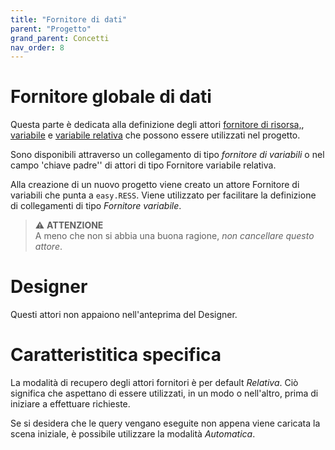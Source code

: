 ```yaml
---
title: "Fornitore di dati"
parent: "Progetto"
grand_parent: Concetti
nav_order: 8
---
```


# Fornitore globale di dati

Questa parte è dedicata alla definizione degli attori [fornitore di risorsa,](../actor-types/redy-resource-source.md), [variabile](../actor-types/redy-wos-variable-source.md) e [variabile relativa](../actor-types/redy-wos-relative-variable-source.md) che possono essere utilizzati nel progetto.

Sono disponibili attraverso un collegamento di tipo *fornitore di variabili* o nel campo 'chiave padre'' di attori di tipo Fornitore variabile relativa.

Alla creazione di un nuovo progetto viene creato un attore Fornitore di variabili che punta a `easy.RESS`. Viene utilizzato per facilitare la definizione di collegamenti di tipo *Fornitore variabile*.

>⚠️ **ATTENZIONE**<br>
A meno che non si abbia una buona ragione, *non cancellare questo attore*.

# Designer

Questi attori non appaiono nell'anteprima del Designer.

# Caratteristitica specifica

La modalità di recupero degli attori fornitori è per default *Relativa*. Ciò significa che aspettano di essere utilizzati, in un modo o nell'altro, prima di iniziare a effettuare richieste.

Se si desidera che le query vengano eseguite non appena viene caricata la scena iniziale, è possibile utilizzare la modalità *Automatica*.
